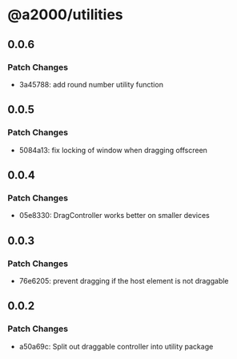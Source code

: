 # @a2000/utilities

## 0.0.6

### Patch Changes

- 3a45788: add round number utility function

## 0.0.5

### Patch Changes

- 5084a13: fix locking of window when dragging offscreen

## 0.0.4

### Patch Changes

- 05e8330: DragController works better on smaller devices

## 0.0.3

### Patch Changes

- 76e6205: prevent dragging if the host element is not draggable

## 0.0.2

### Patch Changes

- a50a69c: Split out draggable controller into utility package
